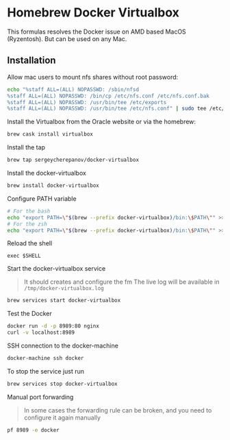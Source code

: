 # Homebrew Docker Virtualbox
This formulas resolves the Docker issue on AMD based MacOS (Ryzentosh). But can be used on any Mac.

## Installation

Allow mac users to mount nfs shares without root password:
```bash
echo "%staff ALL=(ALL) NOPASSWD: /sbin/nfsd
%staff ALL=(ALL) NOPASSWD: /bin/cp /etc/nfs.conf /etc/nfs.conf.bak
%staff ALL=(ALL) NOPASSWD: /usr/bin/tee /etc/exports
%staff ALL=(ALL) NOPASSWD: /usr/bin/tee /etc/nfs.conf" | sudo tee /etc/sudoers.d/docker-machine-nfs
```

Install the Virtualbox from the Oracle website or via the homebrew:
```bash
brew cask install virtualbox
```

Install the tap
```bash
brew tap sergeycherepanov/docker-virtualbox
```

Install the docker-virtualbox
```bash
brew install docker-virtualbox
```

Configure PATH variable
```bash
# For the bash
echo "export PATH=\"$(brew --prefix docker-virtualbox)/bin:\$PATH\"" >> ~/.bashrc
# For the zsh
echo "export PATH=\"$(brew --prefix docker-virtualbox)/bin:\$PATH\"" >> ~/.zshrc
```

Reload the shell
```
exec $SHELL
```

Start the docker-virtualbox service
> It should creates and configure the fm
> The live log will be available in `/tmp/docker-virtualbox.log`
```bash
brew services start docker-virtualbox 
```

Test the Docker
```bash
docker run -d -p 8989:80 nginx
curl -v localhost:8989
```

SSH connection to the docker-machine
```bash
docker-machine ssh docker
```

To stop the service just run
```bash
brew services stop docker-virtualbox 
```

Manual port forwarding 
> In some cases the forwarding rule can be broken, and you need to configure it again manually
```bash
pf 8989 -e docker
```

